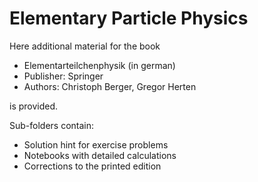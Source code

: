 # Elementary Particle Physics

Here additional material for the book
- Elementarteilchenphysik (in german)
- Publisher: Springer
- Authors: Christoph Berger, Gregor Herten 

is provided. 

Sub-folders contain:
- Solution hint for exercise problems
- Notebooks with detailed calculations
- Corrections to the printed edition
 
